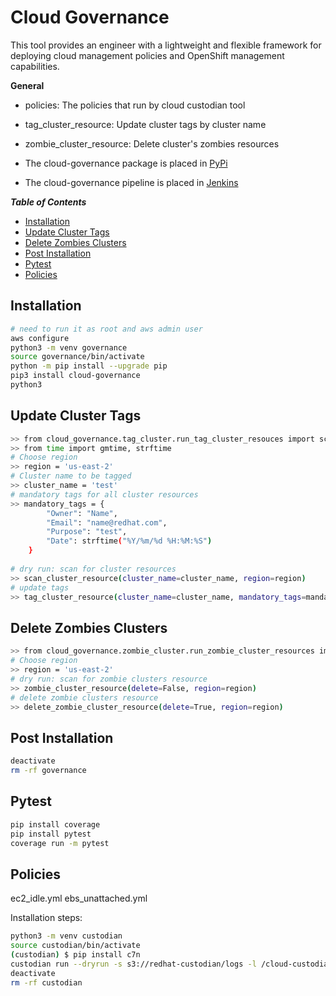 # Cloud Governance
This tool provides an engineer with a lightweight and flexible framework for 
deploying cloud management policies and OpenShift management capabilities.

**General**

* policies: The policies that run by cloud custodian tool
* tag_cluster_resource: Update cluster tags by cluster name 
* zombie_cluster_resource: Delete cluster's zombies resources

* The cloud-governance package is placed in [PyPi](https://pypi.org/project/cloud-governance/)
* The cloud-governance pipeline is placed in [Jenkins](TBD)

_**Table of Contents**_

<!-- TOC -->
- [Installation](#installation)
- [Update Cluster Tags](#update-cluster-tags)
- [Delete Zombies Clusters](#delete-zombies-clusters)
- [Post Installation](#post-installation)
- [Pytest](#pytest)
- [Policies](#policies)
<!-- /TOC -->


## Installation

```sh
# need to run it as root and aws admin user
aws configure
python3 -m venv governance
source governance/bin/activate
python -m pip install --upgrade pip
pip3 install cloud-governance
python3
```

##  Update Cluster Tags

```sh
>> from cloud_governance.tag_cluster.run_tag_cluster_resouces import scan_cluster_resource, tag_cluster_resource
>> from time import gmtime, strftime
# Choose region
>> region = 'us-east-2'
# Cluster name to be tagged
>> cluster_name = 'test'
# mandatory tags for all cluster resources
>> mandatory_tags = {
        "Owner": "Name",
        "Email": "name@redhat.com",
        "Purpose": "test",
        "Date": strftime("%Y/%m/%d %H:%M:%S")
    }
    
# dry run: scan for cluster resources 
>> scan_cluster_resource(cluster_name=cluster_name, region=region)
# update tags 
>> tag_cluster_resource(cluster_name=cluster_name, mandatory_tags=mandatory_tags, region=region)
```

## Delete Zombies Clusters

```sh
>> from cloud_governance.zombie_cluster.run_zombie_cluster_resources import zombie_cluster_resource, delete_zombie_cluster_resource
# Choose region
>> region = 'us-east-2'
# dry run: scan for zombie clusters resource 
>> zombie_cluster_resource(delete=False, region=region)
# delete zombie clusters resource 
>> delete_zombie_cluster_resource(delete=True, region=region)
```

## Post Installation

```sh
deactivate
rm -rf governance
```

## Pytest

```sh
pip install coverage
pip install pytest
coverage run -m pytest
```

## Policies

ec2_idle.yml
ebs_unattached.yml

Installation steps:
```sh
python3 -m venv custodian
source custodian/bin/activate
(custodian) $ pip install c7n
custodian run --dryrun -s s3://redhat-custodian/logs -l /cloud-custodian/policies /home/user/custodian_policy/ebs_available.yml
deactivate
rm -rf custodian
```